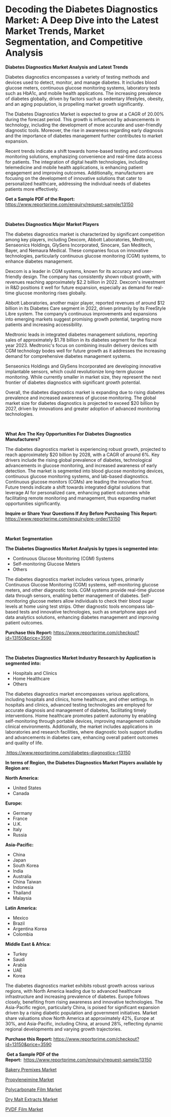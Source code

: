 <p><h1>Decoding the Diabetes Diagnostics Market: A Deep Dive into the Latest Market Trends, Market Segmentation, and Competitive Analysis</h1></p><p><strong>Diabetes Diagnostics Market Analysis and Latest Trends</strong></p>
<p><p>Diabetes diagnostics encompasses a variety of testing methods and devices used to detect, monitor, and manage diabetes. It includes blood glucose meters, continuous glucose monitoring systems, laboratory tests such as HbA1c, and mobile health applications. The increasing prevalence of diabetes globally, driven by factors such as sedentary lifestyles, obesity, and an aging population, is propelling market growth significantly.</p><p>The Diabetes Diagnostics Market is expected to grow at a CAGR of 20.00% during the forecast period. This growth is influenced by advancements in technology, including the development of more accurate and user-friendly diagnostic tools. Moreover, the rise in awareness regarding early diagnosis and the importance of diabetes management further contributes to market expansion.</p><p>Recent trends indicate a shift towards home-based testing and continuous monitoring solutions, emphasizing convenience and real-time data access for patients. The integration of digital health technologies, including telemedicine and mobile health applications, is enhancing patient engagement and improving outcomes. Additionally, manufacturers are focusing on the development of innovative solutions that cater to personalized healthcare, addressing the individual needs of diabetes patients more effectively.</p></p>
<p><strong>Get a Sample PDF of the Report:&nbsp;</strong> <a href="https://www.reportprime.com/enquiry/request-sample/13150?utm_campaign=1349&utm_medium=2&utm_source=Github&utm_content=ia&utm_term=10102024&utm_id=diabetes-diagnostics">https://www.reportprime.com/enquiry/request-sample/13150</a></p>
<p>&nbsp;</p>
<p><strong>Diabetes Diagnostics Major Market Players</strong></p>
<p><p>The diabetes diagnostics market is characterized by significant competition among key players, including Dexcom, Abbott Laboratories, Medtronic, Senseonics Holdings, GlySens Incorporated, Sinocare, San Meditech, Bayer, and Nemaura Medical. These companies focus on innovative technologies, particularly continuous glucose monitoring (CGM) systems, to enhance diabetes management.</p><p>Dexcom is a leader in CGM systems, known for its accuracy and user-friendly design. The company has consistently shown robust growth, with revenues reaching approximately $2.2 billion in 2022. Dexcom's investment in R&D positions it well for future expansion, especially as demand for real-time glucose monitoring rises globally.</p><p>Abbott Laboratories, another major player, reported revenues of around $12 billion in its Diabetes Care segment in 2022, driven primarily by its FreeStyle Libre system. The company’s continuous improvements and expansions into emerging markets suggest promising growth potential, targeting more patients and increasing accessibility.</p><p>Medtronic leads in integrated diabetes management solutions, reporting sales of approximately $1.78 billion in its diabetes segment for the fiscal year 2023. Medtronic's focus on combining insulin delivery devices with CGM technology bodes well for future growth as it addresses the increasing demand for comprehensive diabetes management systems.</p><p>Senseonics Holdings and GlySens Incorporated are developing innovative implantable sensors, which could revolutionize long-term glucose monitoring. While currently smaller in market size, they represent the next frontier of diabetes diagnostics with significant growth potential.</p><p>Overall, the diabetes diagnostics market is expanding due to rising diabetes prevalence and increased awareness of glucose monitoring. The global market size for diabetes diagnostics is projected to exceed $20 billion by 2027, driven by innovations and greater adoption of advanced monitoring technologies.</p></p>
<p>&nbsp;</p>
<p><strong>What Are The Key Opportunities For Diabetes Diagnostics Manufacturers?</strong></p>
<p><p>The diabetes diagnostics market is experiencing robust growth, projected to reach approximately $20 billion by 2028, with a CAGR of around 6%. Key drivers include the rising global prevalence of diabetes, technological advancements in glucose monitoring, and increased awareness of early detection. The market is segmented into blood glucose monitoring devices, continuous glucose monitoring systems, and lab-based diagnostics. Continuous glucose monitors (CGMs) are leading the innovation front. Future trends indicate a shift towards integrated digital solutions that leverage AI for personalized care, enhancing patient outcomes while facilitating remote monitoring and management, thus expanding market opportunities significantly.</p></p>
<p><strong>Inquire or Share Your Questions If Any Before Purchasing This Report:</strong> <a href="https://www.reportprime.com/enquiry/pre-order/13150?utm_campaign=1349&utm_medium=2&utm_source=Github&utm_content=ia&utm_term=10102024&utm_id=diabetes-diagnostics">https://www.reportprime.com/enquiry/pre-order/13150</a></p>
<p>&nbsp;</p>
<p><strong>Market Segmentation</strong></p>
<p><strong>The Diabetes Diagnostics Market Analysis by types is segmented into:</strong></p>
<p><ul><li>Continuous Glucose Monitoring (CGM) Systems</li><li>Self-monitoring Glucose Meters</li><li>Others</li></ul></p>
<p><p>The diabetes diagnostics market includes various types, primarily Continuous Glucose Monitoring (CGM) systems, self-monitoring glucose meters, and other diagnostic tools. CGM systems provide real-time glucose data through sensors, enabling better management of diabetes. Self-monitoring glucose meters allow individuals to check their blood sugar levels at home using test strips. Other diagnostic tools encompass lab-based tests and innovative technologies, such as smartphone apps and data analytics solutions, enhancing diabetes management and improving patient outcomes.</p></p>
<p><strong>Purchase this Report:&nbsp;</strong><a href="https://www.reportprime.com/checkout?id=13150&price=3590&utm_campaign=1349&utm_medium=2&utm_source=Github&utm_content=ia&utm_term=10102024&utm_id=diabetes-diagnostics">https://www.reportprime.com/checkout?id=13150&price=3590</a></p>
<p>&nbsp;</p>
<p><strong>The Diabetes Diagnostics Market Industry Research by Application is segmented into:</strong></p>
<p><ul><li>Hospitals and Clinics</li><li>Home Healthcare</li><li>Others</li></ul></p>
<p><p>The diabetes diagnostics market encompasses various applications, including hospitals and clinics, home healthcare, and other settings. In hospitals and clinics, advanced testing technologies are employed for accurate diagnosis and management of diabetes, facilitating timely interventions. Home healthcare promotes patient autonomy by enabling self-monitoring through portable devices, improving management outside clinical environments. Additionally, the market includes applications in laboratories and research facilities, where diagnostic tools support studies and advancements in diabetes care, enhancing overall patient outcomes and quality of life.</p></p>
<p><a href="https://www.reportprime.com/diabetes-diagnostics-r13150?utm_campaign=1349&utm_medium=2&utm_source=Github&utm_content=ia&utm_term=10102024&utm_id=diabetes-diagnostics">&nbsp;https://www.reportprime.com/diabetes-diagnostics-r13150</a></p>
<p><strong>In terms of Region, the Diabetes Diagnostics Market Players available by Region are:</strong></p>
<p>
    <p> <strong> North America: </strong>
        <ul>
            <li>United States</li>
            <li>Canada</li>
        </ul>
        </p> 
    <p> <strong> Europe: </strong>
        <ul>
            <li>Germany</li>
            <li>France</li>
            <li>U.K.</li>
            <li>Italy</li>
            <li>Russia</li>
        </ul>
        </p> 
    <p> <strong> Asia-Pacific: </strong>
        <ul>
            <li>China</li>
            <li>Japan</li>
            <li>South Korea</li>
            <li>India</li>
            <li>Australia</li>
            <li>China Taiwan</li>
            <li>Indonesia</li>
            <li>Thailand</li>
            <li>Malaysia</li>
        </ul>
        </p> 
    <p> <strong> Latin America: </strong>
        <ul>
            <li>Mexico</li>
            <li>Brazil</li>
            <li>Argentina Korea</li>
            <li>Colombia</li>
        </ul>
        </p> 
    <p> <strong> Middle East & Africa: </strong>
        <ul>
            <li>Turkey</li>
            <li>Saudi</li>
            <li>Arabia</li>
            <li>UAE</li>
            <li>Korea</li>
        </ul>
    </p>
    </p>
<p><p>The diabetes diagnostics market exhibits robust growth across various regions, with North America leading due to advanced healthcare infrastructure and increasing prevalence of diabetes. Europe follows closely, benefiting from rising awareness and innovative technologies. The Asia-Pacific region, particularly China, is poised for significant expansion driven by a rising diabetic population and government initiatives. Market share valuations show North America at approximately 42%, Europe at 30%, and Asia-Pacific, including China, at around 28%, reflecting dynamic regional developments and varying growth trajectories.</p></p>
<p><strong>Purchase this Report: </strong><a href="https://www.reportprime.com/checkout?id=13150&price=3590&utm_campaign=1349&utm_medium=2&utm_source=Github&utm_content=ia&utm_term=10102024&utm_id=diabetes-diagnostics">https://www.reportprime.com/checkout?id=13150&price=3590</a></p>
<p>&nbsp;<strong>Get a Sample PDF of the Report:&nbsp;&nbsp;</strong><a href="https://www.reportprime.com/enquiry/request-sample/13150?utm_campaign=1349&utm_medium=2&utm_source=Github&utm_content=ia&utm_term=10102024&utm_id=diabetes-diagnostics">https://www.reportprime.com/enquiry/request-sample/13150</a></p>
<p><strong></strong></p>
<p><p><a href="https://issuu.com/reportprime-2/docs/bakery-premixes-market-size-2030.pp_9f5a14156046b9?utm_campaign=1349&utm_medium=2&utm_source=Github&utm_content=ia&utm_term=10102024&utm_id=diabetes-diagnostics">Bakery Premixes Market</a></p><p><a href="https://www.linkedin.com/pulse/mapping-propyleneimine-market-trends-challenges-breakthroughs-gy8ye?utm_campaign=1349&utm_medium=2&utm_source=Github&utm_content=ia&utm_term=10102024&utm_id=diabetes-diagnostics">Propyleneimine Market</a></p><p><a href="https://www.linkedin.com/pulse/polycarbonate-film-market-growth-segmentation-regional-analysis-f5xye?utm_campaign=1349&utm_medium=2&utm_source=Github&utm_content=ia&utm_term=10102024&utm_id=diabetes-diagnostics">Polycarbonate Film Market</a></p><p><a href="https://issuu.com/reportprime-2/docs/dry-malt-extracts-market-size-2030._4797776047fa24?utm_campaign=1349&utm_medium=2&utm_source=Github&utm_content=ia&utm_term=10102024&utm_id=diabetes-diagnostics">Dry Malt Extracts Market</a></p><p><a href="https://www.linkedin.com/pulse/pvdf-film-industry-sector-new-technologies-market-impact-forecasted-9i1ge?utm_campaign=1349&utm_medium=2&utm_source=Github&utm_content=ia&utm_term=10102024&utm_id=diabetes-diagnostics">PVDF Film Market</a></p></p>